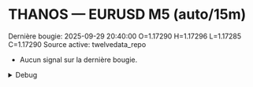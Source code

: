 # THANOS — EURUSD M5 (auto/15m)
Dernière bougie: 2025-09-29 20:40:00  O=1.17290  H=1.17296  L=1.17285  C=1.17290
Source active: twelvedata_repo

- Aucun signal sur la dernière bougie.

<details><summary>Debug</summary>

- TD_API_KEY manquant.

</details>